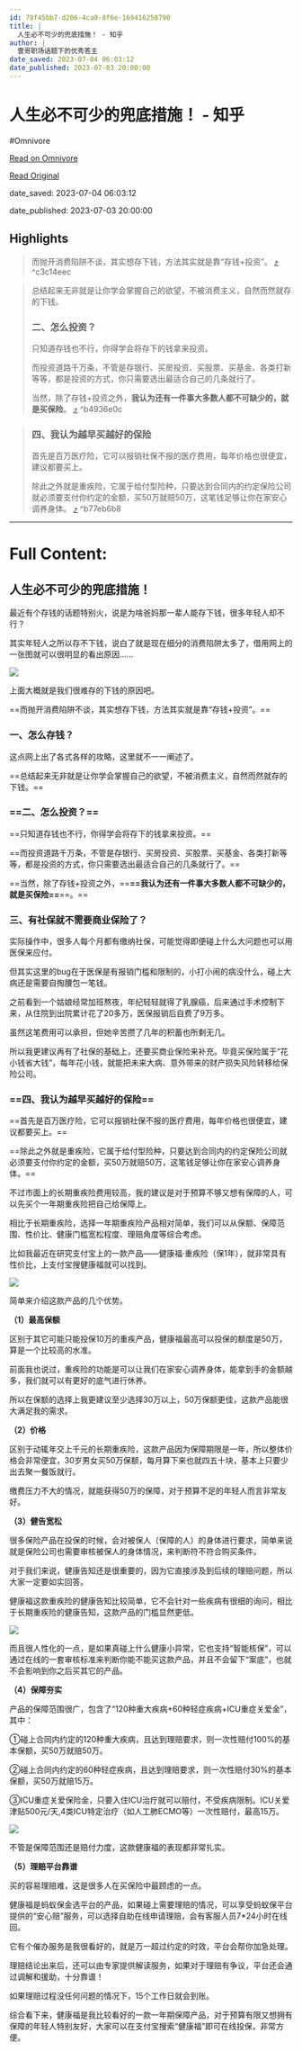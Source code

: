 ```yaml
---
id: 79f45bb7-d206-4ca0-8f6e-169416258790
title: |
  人生必不可少的兜底措施！ - 知乎
author: |
  壹哥​​职场话题下的优秀答主
date_saved: 2023-07-04 06:03:12
date_published: 2023-07-03 20:00:00
---
```


# 人生必不可少的兜底措施！ - 知乎
#Omnivore

[Read on Omnivore](https://omnivore.app/me/https-zhuanlan-zhihu-com-p-638070081-189205b0a2f)

[Read Original](https://zhuanlan.zhihu.com/p/638070081)

date_saved: 2023-07-04 06:03:12

date_published: 2023-07-03 20:00:00

## Highlights

> 而抛开消费陷阱不谈，其实想存下钱，方法其实就是靠“存钱+投资”。 [⤴️](https://omnivore.app/me/https-zhuanlan-zhihu-com-p-638070081-189205b0a2f#c3c14eec-5358-45b5-84f8-39e84cc01084)  ^c3c14eec

> 总结起来无非就是让你学会掌握自己的欲望，不被消费主义，自然而然就存的下钱。
> 
> ### **二、怎么投资？**
> 
> 只知道存钱也不行，你得学会将存下的钱拿来投资。
> 
> 而投资道路千万条，不管是存银行、买房投资、买股票、买基金、各类打新等等，都是投资的方式，你只需要选出最适合自己的几条就行了。
> 
> 当然，除了存钱+投资之外，**我认为还有一件事大多数人都不可缺少的，就是买保险**。 [⤴️](https://omnivore.app/me/https-zhuanlan-zhihu-com-p-638070081-189205b0a2f#b4936e0c-23a3-4153-9ef7-a6540e86cad0)  ^b4936e0c

> ### **四、我认为越早买越好的保险**
> 
> 首先是百万医疗险，它可以报销社保不报的医疗费用，每年价格也很便宜，建议都要买上。
> 
> 除此之外就是重疾险，它属于给付型险种，只要达到合同内的约定保险公司就必须要支付你约定的金额，买50万就赔50万，这笔钱足够让你在家安心调养身体。 [⤴️](https://omnivore.app/me/https-zhuanlan-zhihu-com-p-638070081-189205b0a2f#b77eb6b8-8d52-42dd-8319-b1b38eb3ed2d)  ^b77eb6b8


--- 

# Full Content: 

## 人生必不可少的兜底措施！

最近有个存钱的话题特别火，说是为啥爸妈那一辈人能存下钱，很多年轻人却不行？

其实年轻人之所以存不下钱，说白了就是现在细分的消费陷阱太多了，借用网上的一张图就可以很明显的看出原因......

![](https://proxy-prod.omnivore-image-cache.app/293x400,sm0ApqxABcDpe1mq0M1R8ILTGyA6G6AfeuioHie8zjWI/https://pic1.zhimg.com/v2-e747b0cd7ccde79233e1434c82405108_b.jpg)

上面大概就是我们很难存的下钱的原因吧。

==而抛开消费陷阱不谈，其实想存下钱，方法其实就是靠“存钱+投资”。==

### **一、怎么存钱？**

这点网上出了各式各样的攻略，这里就不一一阐述了。

==总结起来无非就是让你学会掌握自己的欲望，不被消费主义，自然而然就存的下钱。==

### **==二、怎么投资？==**

==只知道存钱也不行，你得学会将存下的钱拿来投资。==

==而投资道路千万条，不管是存银行、买房投资、买股票、买基金、各类打新等等，都是投资的方式，你只需要选出最适合自己的几条就行了。==

==当然，除了存钱+投资之外，==**==我认为还有一件事大多数人都不可缺少的，就是买保险==**==。==

### **三、有社保就不需要商业保险了？**

实际操作中，很多人每个月都有缴纳社保，可能觉得即便碰上什么大问题也可以用医保来应付。

但其实这里的bug在于医保是有报销门槛和限制的，小打小闹的病没什么，碰上大病还是需要自掏腰包一笔钱。

之前看到一个姑娘经常加班熬夜，年纪轻轻就得了乳腺癌，后来通过手术控制下来，从住院到出院累计花了20多万，医保报销后自费了9万多。

虽然这笔费用可以承担，但她辛苦攒了几年的积蓄也所剩无几。

所以我更建议再有了社保的基础上，还要买商业保险来补充。毕竟买保险属于“花小钱省大钱”，每年花小钱，就能把未来大病、意外带来的财产损失风险转移给保险公司。

### **==四、我认为越早买越好的保险==**

==首先是百万医疗险，它可以报销社保不报的医疗费用，每年价格也很便宜，建议都要买上。==

==除此之外就是重疾险，它属于给付型险种，只要达到合同内的约定保险公司就必须要支付你约定的金额，买50万就赔50万，这笔钱足够让你在家安心调养身体。==

不过市面上的长期重疾险费用较高，我的建议是对于预算不够又想有保障的人，可以先买个一年期重疾险把自己给保障上。

相比于长期重疾险，选择一年期重疾险产品相对简单，我们可以从保额、保障范围、性价比、健康门槛宽松程度、理赔角度等综合考虑。

比如我最近在研究支付宝上的一款产品——健康福·重疾险（保1年），就非常具有性价比，上支付宝搜健康福就可以找到。

![](https://proxy-prod.omnivore-image-cache.app/468x929,sYO9HloIweRHtStlRkY5pYoKjiu7TuHvbA2xhKhncPHA/https://pic3.zhimg.com/v2-b132e026f0a0cabac0effa80e88275b2_b.jpg)

简单来介绍这款产品的几个优势。

**（1）最高保额**

区别于其它可能只能投保10万的重疾产品，健康福最高可以投保的额度是50万，算是一个比较高的水准。

前面我也说过，重疾险的功能是可以让我们在家安心调养身体，能拿到手的金额越多，我们就可以有更好的底气进行休养。

所以在保额的选择上我更建议至少选择30万以上，50万保额更佳，这款产品能很大满足我的需求。

**（2）价格**

区别于动辄年交上千元的长期重疾险，这款产品因为保障期限是一年，所以整体价格会非常便宜，30岁男女买50万保额，每月算下来也就四五十块，基本上只要少出去聚一餐饭就行。

缴费压力不大的情况，就能获得50万的保障，对于预算不足的年轻人而言非常友好。

**（3）健告宽松**

很多保险产品在投保的时候，会对被保人（保障的人）的身体进行要求，简单来说就是保险公司也需要审核被保人的身体情况，来判断符不符合购买条件。

对于我们来说，健康告知还是很重要的，因为它直接涉及到后续的理赔问题，所以大家一定要如实回答。

健康福这款重疾险的健康告知比较简单，它不会针对一些疾病有很细的询问，相比于长期重疾险的健康告知，这款产品的门槛显然更低。 

![](https://proxy-prod.omnivore-image-cache.app/497x323,si1RnNW9NPmH4WETJVVyzPSRyRtOWs-PbccOg6YKjtZc/https://pic2.zhimg.com/v2-cd568b1cc1b93cfc46e9700159b17361_b.jpg)

而且很人性化的一点，是如果真碰上什么健康小异常，它也支持“智能核保”，可以通过在线的一套审核标准来判断你能不能买这款产品，并且不会留下“案底”，也就不会影响到你之后买其它的产品。

**（4）保障夯实**

产品的保障范围很广，包含了“120种重大疾病+60种轻症疾病+ICU重症关爱金”，其中：

①碰上合同内约定的120种重大疾病，且达到理赔要求，则一次性赔付100%的基本保额，买50万就赔50万。

②碰上合同内约定的60种轻症疾病，且达到理赔要求，则一次性赔付30%的基本保额，买50万就赔15万。

③ICU重症关爱保险金，只要入住ICU治疗就可以赔付，不受疾病限制。ICU关爱津贴500元/天,4类ICU特定治疗（如人工肺ECMO等）一次性赔付，最高15万。

![](https://proxy-prod.omnivore-image-cache.app/429x365,sAWioxaKjaBmFNa-003NyBhK8FI-8qt0OD9bQn_R4Kms/https://pic4.zhimg.com/v2-93b7de5e7c29cfe687b50ebb16b53b3b_b.jpg)

不管是保障范围还是赔付力度，这款健康福的表现都非常扎实。

**（5）理赔平台靠谱**

买的容易理赔难，这是很多人在买保险中最顾虑的一点。

健康福是蚂蚁保金选平台的产品，如果碰上需要理赔的情况，可以享受蚂蚁保平台提供的“安心赔”服务，可以选择自助在线申请理赔，会有客服人员7\*24小时在线回。

它有个催办服务是我很看好的，就是万一超过约定的时效，平台会帮你加急处理。

理赔结论出来后，还可以由专家提供解读服务，如果对于理赔有争议，平台还会通过调解和援助，十分靠谱！

如果理赔过程没任何问题的情况下，15个工作日就会到账。

综合看下来，健康福是我比较看好的一款一年期保障产品，对于预算有限又想拥有保障的年轻人特别友好，大家可以在支付宝搜索“健康福”即可在线投保，非常方便。
